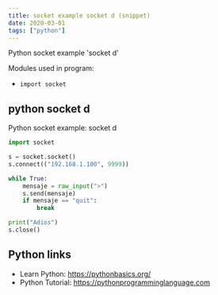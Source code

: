 ```yaml
---
title: socket example socket d (snippet)
date: 2020-03-01
tags: ["python"]
---
```

Python socket example 'socket d'


Modules used in program: 
* `import socket`

## python socket d

Python socket example: socket d

```python
import socket

s = socket.socket()
s.connect(("192.168.1.100", 9999))

while True:
	mensaje = raw_input(">")
	s.send(mensaje)
	if mensaje == "quit":
		break

print("Adios")
s.close()


```

## Python links

- Learn Python: https://pythonbasics.org/
- Python Tutorial: https://pythonprogramminglanguage.com
